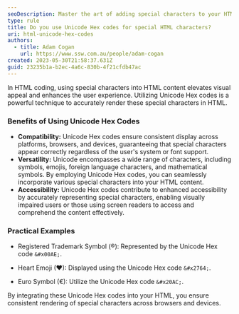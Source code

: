 ```yaml
---
seoDescription: Master the art of adding special characters to your HTML code with Unicode Hex codes, ensuring compatibility, versatility, and accessibility across platforms.
type: rule
title: Do you use Unicode Hex codes for special HTML characters?
uri: html-unicode-hex-codes
authors:
  - title: Adam Cogan
    url: https://www.ssw.com.au/people/adam-cogan
created: 2023-05-30T21:58:37.631Z
guid: 23235b1a-b2ec-4a6c-830b-4f21cfdb47ac
---
```


In HTML coding, using special characters into HTML content elevates visual appeal and enhances the user experience. Utilizing Unicode Hex codes is a powerful technique to accurately render these special characters in HTML.

<!--endintro-->

### Benefits of Using Unicode Hex Codes

- **Compatibility:** Unicode Hex codes ensure consistent display across platforms, browsers, and devices, guaranteeing that special characters appear correctly regardless of the user's system or font support.
- **Versatility:** Unicode encompasses a wide range of characters, including symbols, emojis, foreign language characters, and mathematical symbols. By employing Unicode Hex codes, you can seamlessly incorporate various special characters into your HTML content.
- **Accessibility:** Unicode Hex codes contribute to enhanced accessibility by accurately representing special characters, enabling visually impaired users or those using screen readers to access and comprehend the content effectively.

### Practical Examples

- Registered Trademark Symbol (®): Represented by the Unicode Hex code `&#x00AE;`.

- Heart Emoji (❤): Displayed using the Unicode Hex code `&#x2764;`.

- Euro Symbol (€): Utilize the Unicode Hex code `&#x20AC;`.

By integrating these Unicode Hex codes into your HTML, you ensure consistent rendering of special characters across browsers and devices.
